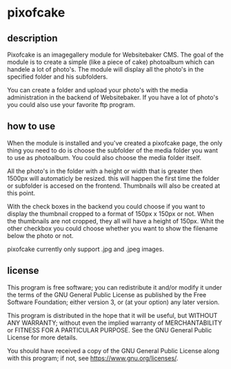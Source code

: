 # pixofcake

## description
Pixofcake is an imagegallery module for Websitebaker CMS. The goal of the module is to create a simple (like a piece of cake) photoalbum which can handele a lot of photo's. The module will display all the photo's in the specified folder and his subfolders.

You can create a folder and upload your photo's  with the media administration in the backend of Websitebaker. If you have a lot of photo's you could also use your favorite ftp program.

## how to use
When the module is installed and you've created a pixofcake page, the only thing you need to do is choose the subfolder of the media folder you want to use as photoalbum. You could also choose the media folder itself.

All the photo's in the folder with a height or width that is greater then 1500px will automaticly be resized. this will happen the first time the folder or subfolder is accesed on the frontend.
Thumbnails will also be created at this point.

With the check boxes in the backend you could choose if you want to display the thumbnail cropped to a format of 150px x 150px or not. When the thumbnails are not cropped, they all will have a height of 150px.
Whit the other checkbox you could choose whether you want to show the filename below the photo or not.

pixofcake currently only support .jpg and .jpeg images.


## license
This program is free software; you can redistribute it and/or modify
it under the terms of the GNU General Public License as published by
the Free Software Foundation; either version 3, or (at your option)
any later version.

This program is distributed in the hope that it will be useful,
but WITHOUT ANY WARRANTY; without even the implied warranty of
MERCHANTABILITY or FITNESS FOR A PARTICULAR PURPOSE.  See the
GNU General Public License for more details.

You should have received a copy of the GNU General Public License
along with this program; if not, see
<https://www.gnu.org/licenses/>.
